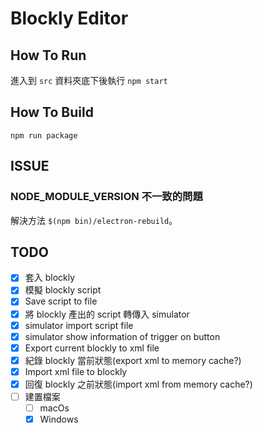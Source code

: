 # Blockly Editor

## How To Run

進入到 `src` 資料夾底下後執行 `npm start`

## How To Build

`npm run package`

## ISSUE

### NODE_MODULE_VERSION 不一致的問題

解決方法 `$(npm bin)/electron-rebuild`。

## TODO

- [x] 套入 blockly
- [x] 模擬 blockly script
- [x] Save script to file
- [x] 將 blockly 產出的 script 轉傳入 simulator
- [x] simulator import script file
- [x] simulator show information of trigger on button
- [x] Export current blockly to xml file
- [x] 紀錄 blockly 當前狀態(export xml to memory cache?)
- [x] Import xml file to blockly
- [x] 回復 blockly 之前狀態(import xml from memory cache?)
- [ ] 建置檔案
  - [ ] macOs
  - [x] Windows